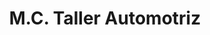 ---
title: "M.C. Taller Automotriz"
url: /pereira/m-c-taller-automotriz/
shop: reparación de automóviles
---